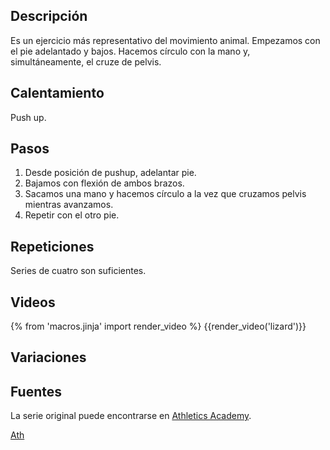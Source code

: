 ## Descripción

Es un ejercicio más representativo del movimiento animal. Empezamos con el pie adelantado y bajos. Hacemos círculo con la mano y, simultáneamente, el cruze de pelvis.

## Calentamiento

Push up.

## Pasos

1. Desde posición de pushup, adelantar pie.
2. Bajamos con flexión de ambos brazos.
3. Sacamos una mano y hacemos círculo a la vez que cruzamos pelvis mientras avanzamos.
4. Repetir con el otro pie.

## Repeticiones

Series de cuatro son suficientes.

## Videos

{% from 'macros.jinja' import render_video %}
{{render_video('lizard')}}

## Variaciones

## Fuentes

La serie original puede encontrarse en [Athletics Academy](https://www.youtube.com/watch?v=_Sk09wZ--tU).

[Ath](/varios/fuentes/#ath)
